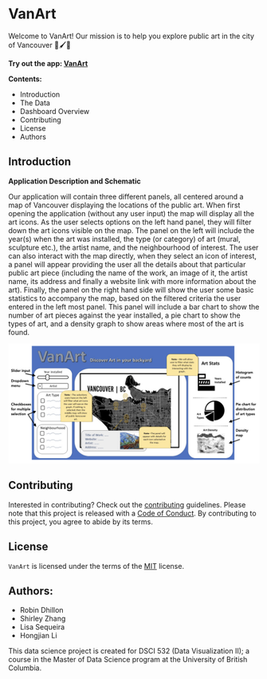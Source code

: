 # VanArt

Welcome to VanArt! Our mission is to help you explore public art in the city of Vancouver 🎨🖌🌆

**Try out the app: [VanArt](https://shlrley.shinyapps.io/VanArt/)**

**Contents:** 
- Introduction 
- The Data 
- Dashboard Overview 
- Contributing 
- License 
- Authors 


## Introduction

**Application Description and Schematic**

Our application will contain three different panels, all centered around a map of Vancouver displaying the locations of the public art. When first opening the application (without any user input) the map will display all the art icons. As the user selects options on the left hand panel, they will filter down the art icons visible on the map. The panel on the left will include the year(s) when the art was installed, the type (or category) of art (mural, sculpture etc.), the artist name, and the neighbourhood of interest. The user can also interact with the map directly, when they select an icon of interest, a panel will appear providing the user all the details about that particular public art piece (including the name of the work, an image of it, the artist name, its address and finally a website link with more information about the art). Finally, the panel on the right hand side will show the user some basic statistics to accompany the map, based on the filtered criteria the user entered in the left most panel. This panel will include a bar chart to show the number of art pieces against the year installed, a pie chart to show the types of art, and a density graph to show areas where most of the art is found.

![](img/VanArt_mockup.jpg) 


## Contributing

Interested in contributing? Check out the [contributing](CONTRIBUTING.md) guidelines. Please note that this project is released with a [Code of Conduct](CODE_OF_CONDUCT.md). By contributing to this project, you agree to abide by its terms.


## License

`VanArt` is licensed under the terms of the [MIT](LICENSE) license.


## Authors:

- Robin Dhillon
- Shirley Zhang
- Lisa Sequeira 
- Hongjian Li

This data science project is created for DSCI 532 (Data Visualization II); a course in the Master of Data Science program at the University of British Columbia.
